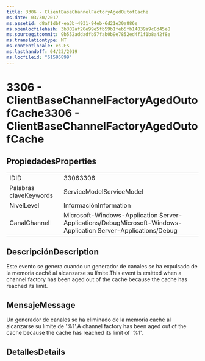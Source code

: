 ```yaml
---
title: 3306 - ClientBaseChannelFactoryAgedOutofCache
ms.date: 03/30/2017
ms.assetid: d8af1dbf-ea3b-4931-94eb-6d21e30a886e
ms.openlocfilehash: 3b302af20e99e5fb59b1feb5fb14039a9c8d45e8
ms.sourcegitcommit: 9b552addadfb57fab0b9e7852ed4f1f1b8a42f8e
ms.translationtype: MT
ms.contentlocale: es-ES
ms.lasthandoff: 04/23/2019
ms.locfileid: "61595899"
---
```

# <a name="3306---clientbasechannelfactoryagedoutofcache"></a><span data-ttu-id="f24f6-102">3306 - ClientBaseChannelFactoryAgedOutofCache</span><span class="sxs-lookup"><span data-stu-id="f24f6-102">3306 - ClientBaseChannelFactoryAgedOutofCache</span></span>
## <a name="properties"></a><span data-ttu-id="f24f6-103">Propiedades</span><span class="sxs-lookup"><span data-stu-id="f24f6-103">Properties</span></span>  
  
|||  
|-|-|  
|<span data-ttu-id="f24f6-104">ID</span><span class="sxs-lookup"><span data-stu-id="f24f6-104">ID</span></span>|<span data-ttu-id="f24f6-105">3306</span><span class="sxs-lookup"><span data-stu-id="f24f6-105">3306</span></span>|  
|<span data-ttu-id="f24f6-106">Palabras clave</span><span class="sxs-lookup"><span data-stu-id="f24f6-106">Keywords</span></span>|<span data-ttu-id="f24f6-107">ServiceModel</span><span class="sxs-lookup"><span data-stu-id="f24f6-107">ServiceModel</span></span>|  
|<span data-ttu-id="f24f6-108">Nivel</span><span class="sxs-lookup"><span data-stu-id="f24f6-108">Level</span></span>|<span data-ttu-id="f24f6-109">Información</span><span class="sxs-lookup"><span data-stu-id="f24f6-109">Information</span></span>|  
|<span data-ttu-id="f24f6-110">Canal</span><span class="sxs-lookup"><span data-stu-id="f24f6-110">Channel</span></span>|<span data-ttu-id="f24f6-111">Microsoft-Windows-Application Server-Applications/Debug</span><span class="sxs-lookup"><span data-stu-id="f24f6-111">Microsoft-Windows-Application Server-Applications/Debug</span></span>|  
  
## <a name="description"></a><span data-ttu-id="f24f6-112">Descripción</span><span class="sxs-lookup"><span data-stu-id="f24f6-112">Description</span></span>  
 <span data-ttu-id="f24f6-113">Este evento se genera cuando un generador de canales se ha expulsado de la memoria caché al alcanzarse su límite.</span><span class="sxs-lookup"><span data-stu-id="f24f6-113">This event is emitted when a channel factory has been aged out of the cache because the cache has reached its limit.</span></span>  
  
## <a name="message"></a><span data-ttu-id="f24f6-114">Mensaje</span><span class="sxs-lookup"><span data-stu-id="f24f6-114">Message</span></span>  
 <span data-ttu-id="f24f6-115">Un generador de canales se ha eliminado de la memoria caché al alcanzarse su límite de '%1'.</span><span class="sxs-lookup"><span data-stu-id="f24f6-115">A channel factory has been aged out of the cache because the cache has reached its limit of '%1'.</span></span>  
  
## <a name="details"></a><span data-ttu-id="f24f6-116">Detalles</span><span class="sxs-lookup"><span data-stu-id="f24f6-116">Details</span></span>
